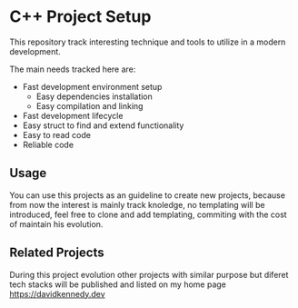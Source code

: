 # C++ Project Setup

This repository track interesting technique and tools to utilize in a modern development.

The main needs tracked here are:
- Fast development environment setup
  - Easy dependencies installation
  - Easy compilation and linking
- Fast development lifecycle
- Easy struct to find and extend functionality
- Easy to read code
- Reliable code

## Usage

You can use this projects as an guideline to create new projects, because from now the interest is mainly track knoledge, no templating will be introduced, feel free to clone and add templating, commiting with the cost of maintain his evolution.

## Related Projects

During this project evolution other projects with similar purpose but diferet tech stacks will be published and listed on my home page https://davidkennedy.dev
